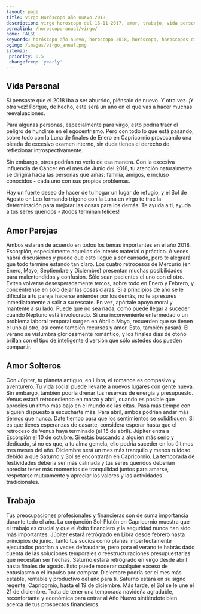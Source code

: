 ```yaml
---
layout: page
title: virgo Horóscopo año nuevo 2018 
description: virgo horoscopo del 16-11-2017, amor, trabajo, vida personal. Todas las predicciones para virgo gratis. Disfruta este año nuevo.
permalink: /horoscopo-anual/virgo/
home: FALSE
keywords: horóscopo año nuevo, horóscopo 2018, horóscopo, horoscopos diarios gratis del dia de hoy, horóscopo diario gratis,horóscopo ano nuevo 2018, horóscopo esperanza gracia, horoscopo virgo 2018, horoscop, horóscopos gratis, horoscopo virgo, horoscopo virgo 2018 gratis, Tarot, Astrologia, Zodíaco, virgo, horoscopo gratis,tarot en femenino,videncia gratuita,horoscopos gratuitos,horóscopos, astrologia,videncia gratis
ogimg: /images/virgo_anual.png
sitemap:
 priority: 0.5
 changefreq: 'yearly'
---
```




## Vida Personal

Si pensaste que el 2018 iba a ser aburrido, piénsalo de nuevo. Y otra vez. ¡Y otra vez! Porque, de hecho, este será un año en el que vas a hacer muchas reevaluaciones.


Para algunas personas, especialmente para virgo, esto podría traer el peligro de hundirse en el egocentrismo. Pero con todo lo que está pasando, sobre todo con la Luna de finales de Enero en Capricornio provocando una oleada de excesivo examen interno, sin duda tienes el derecho de reflexionar introspectivamente.


Sin embargo, otros podrían no verlo de esa manera. Con la excesiva influencia de Cáncer en el mes de Junio del 2018, tu atención naturalmente se dirigirá hacia las personas que amas: familia, amigos, e incluso conocidos - cada uno con sus propios problemas.


Hay un fuerte deseo de hacer de tu hogar un lugar de refugio, y el Sol de Agosto en Leo formando trígono con la Luna en virgo te trae la determinación para mejorar las cosas para los demás. Te ayuda a ti, ayuda a tus seres queridos - ¡todos terminan felices!


## Amor Parejas

Ambos estarán de acuerdo en todos los temas importantes en el año 2018, Escorpión, especialmente aquellos de interés material o práctico. A veces habrá discusiones y puede que esto llegue a ser cansado, pero te alegrará que todo termine estando tan claro.
Los cuatro retrocesos de Mercurio (en Enero, Mayo, Septiembre y Diciembre) presentan muchas posibilidades para malentendidos y confusión. Sólo sean pacientes el uno con el otro. Eviten volverse desesperadamente tercos, sobre todo en Enero y Febrero, y concéntrense en sólo dejar las cosas claras.
Si a principios de año se le dificulta a tu pareja hacerse entender por los demás, no te apresures inmediatamente a salir a su rescate. En vez, apórtale apoyo moral y mantente a su lado. Puede que no sea nada, como puede llegar a suceder cuando Neptuno está involucrado.
Si una inconveniente enfermedad o un problema laboral temporal surgen en Abril o Mayo, recuerden que se tienen el uno al otro, así como también recursos y amor. Esto, también pasará.
El verano se vislumbra gloriosamente romántico, y los finales días de otoño brillan con el tipo de inteligente diversión que sólo ustedes dos pueden compartir.

## Amor Solteros

Con Júpiter, tu planeta antiguo, en Libra, el romance es compasivo y aventurero. Tu vida social puede llevarte a nuevos lugares con gente nueva. Sin embargo, también podría drenar tus reservas de energía y presupuesto.
Venus estará retrocediendo en marzo y abril, cuando es posible que aprecies un ritmo más bajo en el mundo de las citas. Pasa más tiempo con alguien dispuesto a escucharte más. Para abril, ambos podrían andar más tiernos que nunca. Date tiempo para que los sentimientos se solidifiquen. Si es que tienes esperanzas de casarte, considera esperar hasta que el retroceso de Venus haya terminado (el 15 de abril).
Júpiter entra a Escorpión el 10 de octubre. Si estás buscando a alguien más serio y dedicado, si no es que, a tu alma gemela, ello podría suceder en los últimos tres meses del año.
Diciembre será un mes más tranquilo y menos ruidoso debido a que Saturno y Sol se encontrarán en Capricornio. La temporada de festividades debería ser más calmada y tus seres queridos deberían apreciar tener más momentos de tranquilidad juntos para amarse, respetarse mutuamente y apreciar los valores y las actividades tradicionales.

## Trabajo

Tus preocupaciones profesionales y financieras son de suma importancia durante todo el año. La conjunción Sol-Plutón en Capricornio muestra que el trabajo es crucial y que el éxito financiero y la seguridad nunca han sido más importantes.
Júpiter estará retrógrado en Libra desde febrero hasta principios de junio. Tanto tus socios como planes imperfectamente ejecutados podrían a veces defraudarte, pero para el verano te habrás dado cuenta de las soluciones temporales o reestructuraciones presupuestarias que necesitan ser hechas.
Saturno estará retrógrado en virgo desde abril hasta finales de agosto. Esto puede moderar cualquier exceso de entusiasmo o el impulso por comprar.
Diciembre podría ser el mes más estable, rentable y productivo del año para ti. Saturno estará en su signo regente, Capricornio, hasta el 19 de diciembre. Más tarde, el Sol se le une el 21 de diciembre. Trata de tener una temporada navideña agradable, reconfortante y económica para entrar al Año Nuevo sintiéndote bien acerca de tus prospectos financieros. 